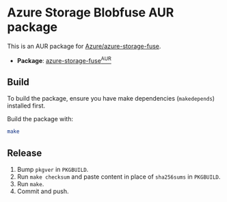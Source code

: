 # Azure Storage Blobfuse AUR package

This is an AUR package for [Azure/azure-storage-fuse](https://github.com/Azure/azure-storage-fuse).

* **Package**: [azure-storage-fuse<sup>AUR</sup>](https://aur.archlinux.org/packages/azure-storage-fuse)

## Build

To build the package, ensure you have make dependencies (`makedepends`) installed first.

Build the package with:

```sh
make
```

## Release

1. Bump `pkgver` in `PKGBUILD`.
2. Run `make checksum` and paste content in place of `sha256sums` in `PKGBUILD`.
3. Run `make`.
4. Commit and push.
